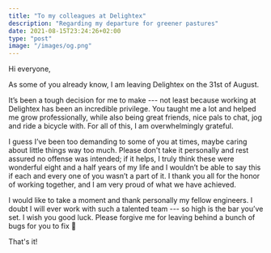 ```yaml
---
title: "To my colleagues at Delightex"
description: "Regarding my departure for greener pastures"
date: 2021-08-15T23:24:26+02:00
type: "post"
image: "/images/og.png"
---
```


Hi everyone,

As some of you already know, I am leaving Delightex on the 31st of August.

It’s been a tough decision for me to make --- not least because working at Delightex has been an incredible privilege.
You taught me a lot and helped me grow professionally, while also being great friends, nice pals to chat, jog and ride a
bicycle with. For all of this, I am overwhelmingly grateful.

I guess I’ve been too demanding to some of you at times, maybe caring about little things way too much. Please don't
take it personally and rest assured no offense was intended; if it helps, I truly think these were wonderful eight and a
half years of my life and I wouldn’t be able to say this if each and every one of you wasn’t a part of it. I thank you
all for the honor of working together, and I am very proud of what we have achieved.

I would like to take a moment and thank personally my fellow engineers. I doubt I will ever work with such a talented
team --- so high is the bar you’ve set. I wish you good luck. Please forgive me for leaving behind a bunch of bugs for
you to fix :slightly_smiling_face:

That's it!
 